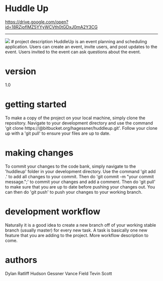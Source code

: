 # Huddle Up


https://drive.google.com/open?id=18RZjoflMZ5YYyWCVth0tGDxJ0mA2Y3CG
<hr>
<img src= 'https://image.ibb.co/bxbMjS/Screen_Shot_2018_05_01_at_8_09_44_PM.png' max-width = '300'>
# project description
HuddleUp is an event planning and scheduling application. Users can create
an event, invite users, and post updates to the event. Users invited to the
event can ask questions about the event.

# version
1.0

# getting started
To make a copy of the project on your local machine, simply clone the repository.
Navigate to your development directory and use the command 
'git clone https://<yourusername>@bitbucket.org/hagessner/huddleup.git'.
Follow your clone up with a 'git pull' to ensure your files are up to date.


# making changes
To commit your changes to the code bank, simply navigate to the 'huddleup' folder
in your development directory. Use the command 'git add .' to add all changes to 
your commit. Then do 'git commit -m "your commit message.";' to commit your changes
and add a comment. Then do 'git pull' to make sure that you are up to date before 
pushing your changes out. You can then do 'git push' to push your changes to 
your working branch.


# development workflow
Naturally it is a good idea to create a new branch off of your working stable branch
(usually master) for every new task. A task is basically one new feature that you are
adding to the project. More workflow description to come.


# authors
Dylan Ratliff
Hudson Gessner
Vance Field
Tevin Scott
